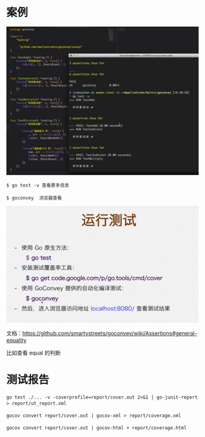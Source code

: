  

# 案例

 ![image-20220816203733917](01-goconvey.assets/image-20220816203733917.png)

```
$ go test -v 查看更多信息

$ goconvey  浏览器查看
```

 ![image-20220816204020687](01-goconvey.assets/image-20220816204020687.png)



文档：https://github.com/smartystreets/goconvey/wiki/Assertions#general-equality

比如查看 equal 的判断





# 测试报告

```shell
go test ./... -v -coverprofile=report/cover.out 2>&1 | go-junit-report > report/ut_report.xml

gocov convert report/cover.out | gocov-xml > report/coverage.xml

gocov convert report/cover.out | gocov-html > report/coverage.html
```

